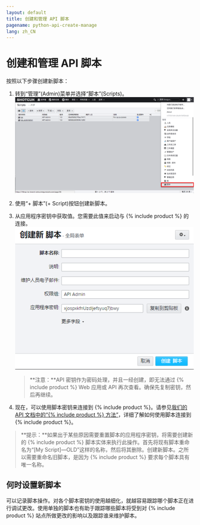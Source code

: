 ```yaml
---
layout: default
title: 创建和管理 API 脚本
pagename: python-api-create-manage
lang: zh_CN
---
```


# 创建和管理 API 脚本


按照以下步骤创建新脚本：

1. 转到“管理”(Admin)菜单并选择“脚本”(Scripts)。  
   ![脚本](./images/dv-manage-scripts-script-01.png)
2. 使用“+ 脚本”(+ Script)按钮创建新脚本。
3. 从应用程序密钥中获取值。您需要此值来启动与 {% include product %} 的连接。  
   ![应用程序密钥](./images/dv-manage-scripts-application-key-02.png)

   > **注意：**API 密钥作为密码处理，并且一经创建，即无法通过 {% include product %} Web 应用或 API 再次查看。确保先复制密钥，然后再继续。

4. 现在，可以使用脚本密钥来连接到 {% include product %}。请参见[我们的 API 文档中的“{% include product %} 方法”](https://developer.shotgridsoftware.com/python-api/reference.html#shotgun-methods)，详细了解如何使用脚本连接到 {% include product %}。

> **提示：**如果出于某些原因需要重置脚本的应用程序密钥，将需要创建新的 {% include product %} 脚本实体来执行此操作。首先将现有脚本重命名为“[My Script]—OLD”这样的名称，然后将其删除。创建新脚本。之所以需要重命名旧脚本，是因为 {% include product %} 要求每个脚本具有唯一名称。

## 何时设置新脚本

可以记录脚本操作。对各个脚本密钥的使用越细化，就越容易跟踪哪个脚本正在进行调试更改。使用单独的脚本也有助于跟踪哪些脚本将受到对 {% include product %} 站点所做更改的影响以及跟踪谁来维护脚本。